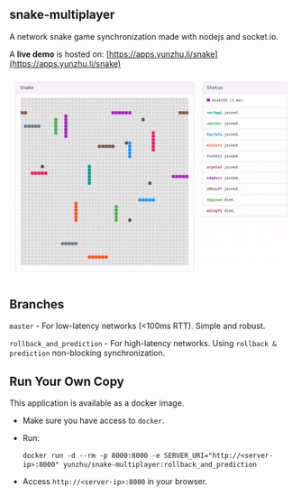 snake-multiplayer
-----
A network snake game synchronization made with nodejs and socket.io.

A **live demo** is hosted on: [https://apps.yunzhu.li/snake](https://apps.yunzhu.li/snake)

![Screen Recording](resources/screen_recording.gif)

Branches
-----

`master` - For low-latency networks (<100ms RTT). Simple and robust.

`rollback_and_prediction` - For high-latency networks. Using `rollback & prediction` non-blocking synchronization.

Run Your Own Copy
-----
This application is available as a docker image.

- Make sure you have access to `docker`.

- Run:
  ```
  docker run -d --rm -p 8000:8000 -e SERVER_URI="http://<server-ip>:8000" yunzhu/snake-multiplayer:rollback_and_prediction
  ```

- Access `http://<server-ip>:8000` in your browser.
